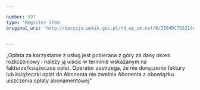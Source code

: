 ```yaml
---

number: 597
type: 'Register item'
original_uri: 'http://decyzje.uokik.gov.pl/nd_wz_um.nsf/0/3584DC765314AA1EC12572DD00329601?OpenDocument'


---
```


„Opłata za korzystanie z usług jest pobierana z góry za dany okres rozliczeniowy i należy ją uiścić w terminie wskazanym na fakturze/książeczce opłat. Operator zastrzega, że nie doręczenie faktury lub książeczki opłat do Abonenta nie zwalnia Abonenta z obowiązku uiszczenia opłaty abonamentowej”
